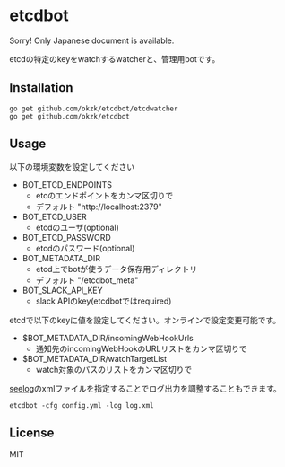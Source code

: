 etcdbot
================

Sorry! Only Japanese document is available.

etcdの特定のkeyをwatchするwatcherと、管理用botです。


Installation
------------

    go get github.com/okzk/etcdbot/etcdwatcher
    go get github.com/okzk/etcdbot

Usage
-----

以下の環境変数を設定してください

- BOT_ETCD_ENDPOINTS
  - etcのエンドポイントをカンマ区切りで
  - デフォルト "http://localhost:2379"
- BOT_ETCD_USER
  - etcdのユーザ(optional)
- BOT_ETCD_PASSWORD
  - etcdのパスワード(optional)
- BOT_METADATA_DIR
  - etcd上でbotが使うデータ保存用ディレクトリ
  - デフォルト "/etcdbot_meta"
- BOT_SLACK_API_KEY
  - slack APIのkey(etcdbotではrequired)

etcdで以下のkeyに値を設定してください。オンラインで設定変更可能です。

- $BOT_METADATA_DIR/incomingWebHookUrls
  - 通知先のincomingWebHookのURLリストをカンマ区切りで
- $BOT_METADATA_DIR/watchTargetList
  - watch対象のパスのリストをカンマ区切りで


[seelog](https://github.com/cihub/seelog)のxmlファイルを指定することでログ出力を調整することもできます。

    etcdbot -cfg config.yml -log log.xml


License
-------

MIT
